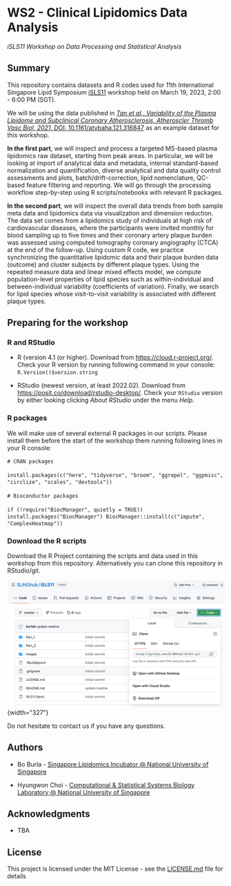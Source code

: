 # WS2 - Clinical Lipidomics Data Analysis

*iSLS11 Workshop on Data Processing and Statistical Analysis*

## Summary

This repository contains datasets and R codes used for 11th International Singapore Lipid Symposium [iSLS11](https://sling.sg/news-events/isls/) workshop held on March 19, 2023, 2:00 - 6:00 PM (SGT).

We will be using the data published in [*Tan et al., Variability of the Plasma Lipidome and Subclinical Coronary Atherosclerosis, Atheroscler Thromb Vasc Biol, 2021*, DOI: 10.1161/atvbaha.121.316847](https://doi.org/10.1161/atvbaha.121.31684) as an example dataset for this workshop.

**In the first part**, we will inspect and process a targeted MS-based plasma lipidomics raw dataset, starting from peak areas. In particular, we will be looking at import of analytical data and metadata, internal standard-based normalization and quantification, diverse analytical and data quality control assessments and plots, batch/drift-correction, lipid nomenclature, QC-based feature filtering and reporting. We will go through the processing workflow step-by-step using R scripts/notebooks with relevant R packages.

**In the second part**, we will inspect the overall data trends from both sample meta data and lipidomics data via visualization and dimension reduction. The data set comes from a lipidomics study of individuals at high risk of cardiovascular diseases, where the participants were invited monthly for blood sampling up to five times and their coronary artery plaque burden was assessed using computed tomography coronary angiography (CTCA) at the end of the follow-up. Using custom R code, we practice synchronizing the quantitative lipidomic data and their plaque burden data (outcome) and cluster subjects by different plaque types. Using the repeated measure data and linear mixed effects model, we compute population-level properties of lipid species such as within-individual and between-individual variability (coefficients of variation). Finally, we search for lipid species whose visit-to-visit variability is associated with different plaque types.

## Preparing for the workshop 

### R and RStudio

-   R (version 4.1 (or higher). Download from <https://cloud.r-project.org/>. Check your R version by running following command in your console: `R.Version()$version.string`

-   RStudio (newest version, at least 2022.02). Download from <https://posit.co/download/rstudio-desktop/>. Check your `RStudio` version by either looking clicking *About RStudio* under the menu *Help.*

### R packages

We will make use of several external R packages in our scripts. Please install them before the start of the workshop them running following lines in your R console:

    # CRAN packages

    install.packages(c("here", "tidyverse", "broom", "ggrepel", "ggpmisc", "circlize", "scales", "devtools"))

    # Bioconductor packages

    if (!require("BiocManager", quietly = TRUE)) install.packages("BiocManager") BiocManager::install(c("impute", "ComplexHeatmap"))

### Download the R scripts

Download the R Project containing the scripts and data used in this workshop from this repository. Alternatively you can clone this repository in RStudio/git.

![](images/image-1727897831.png){width="327"}

Do not hesitate to contact us if you have any questions.

## Authors

-   Bo Burla - [Singapore Lipidomics Incubator \@ National University of Singapore](https://sling.sg)

-   Hyungwon Choi - [Computational & Statistical Systems Biology Laboratory \@ National University of Singapore](https://www.cssblab.org)

## Acknowledgments

-   TBA

## License

This project is licensed under the MIT License - see the [LICENSE.md](LICENSE.md) file for details

